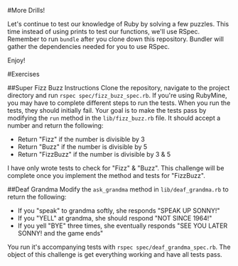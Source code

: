 #More Drills!

Let's continue to test our knowledge of Ruby by solving a few puzzles. This time instead of using prints to test our functions, we'll use RSpec. Remember to run `bundle` after you clone down this repository. Bundler will gather the dependencies needed for you to use RSpec.

Enjoy!


#Exercises

##Super Fizz Buzz Instructions
Clone the repository, navigate to the project directory and run `rspec spec/fizz_buzz_spec.rb`. If you're using RubyMine, you may have to complete different steps to run the tests. When you run the tests, they should initially fail. Your goal is to make the tests pass by modifying the `run` method in the `lib/fizz_buzz.rb` file. It should accept a number and return the following:

- Return "Fizz" if the number is divisible by 3
- Return "Buzz" if the number is divisible by 5
- Return "FizzBuzz" if the number is divisible by 3 & 5

I have only wrote tests to check for "Fizz" & "Buzz". This challenge will be complete once you implement the method and tests for "FizzBuzz".

##Deaf Grandma
Modify the `ask_grandma` method in `lib/deaf_grandma.rb` to return the following:
- If you "speak" to grandma softly, she responds "SPEAK UP SONNY!"
- If you "YELL" at grandma, she should respond "NOT SINCE 1964!"
- If you yell "BYE" three times, she eventually responds "SEE YOU LATER SONNY! and the game ends"

You run it's accompanying tests with `rspec spec/deaf_grandma_spec.rb`. The object of this challenge is get everything working and have all tests pass.
